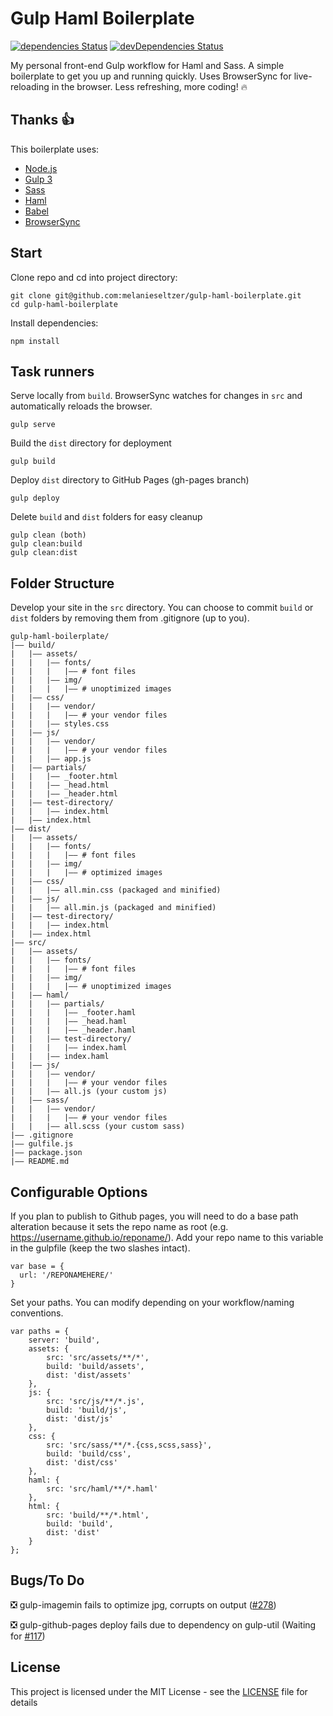 # Gulp Haml Boilerplate
[![dependencies Status](https://david-dm.org/melanieseltzer/gulp-haml-boilerplate/status.svg)](https://david-dm.org/melanieseltzer/gulp-haml-boilerplate) [![devDependencies Status](https://david-dm.org/melanieseltzer/gulp-haml-boilerplate/dev-status.svg)](https://david-dm.org/melanieseltzer/gulp-haml-boilerplate?type=dev)

My personal front-end Gulp workflow for Haml and Sass. A simple boilerplate to get you up and running quickly. Uses BrowserSync for live-reloading in the browser. Less refreshing, more coding! :fire:

## Thanks :+1:

This boilerplate uses:

- [Node.js](https://nodejs.org/en/)
- [Gulp 3](https://gulpjs.com/)
- [Sass](http://sass-lang.com/)
- [Haml](http://haml.info/)
- [Babel](https://babeljs.io/)
- [BrowserSync](https://browsersync.io/)

## Start

Clone repo and cd into project directory:

```
git clone git@github.com:melanieseltzer/gulp-haml-boilerplate.git
cd gulp-haml-boilerplate
```

Install dependencies:

```
npm install
```

## Task runners

Serve locally from `build`. BrowserSync watches for changes in `src` and automatically reloads the browser.

```
gulp serve
```

Build the `dist` directory for deployment

```
gulp build
```

Deploy `dist` directory to GitHub Pages (gh-pages branch)

```
gulp deploy
```

Delete `build` and `dist` folders for easy cleanup

```
gulp clean (both)
gulp clean:build
gulp clean:dist
```

## Folder Structure

Develop your site in the `src` directory. You can choose to commit `build` or `dist` folders by removing them from .gitignore (up to you).

```
gulp-haml-boilerplate/
|—— build/
|   |—— assets/
|   |   |—— fonts/
|   |   |   |—— # font files
|   |   |—— img/
|   |   |   |—— # unoptimized images
|   |—— css/
|   |   |—— vendor/
|   |   |   |—— # your vendor files
|   |   |—— styles.css
|   |—— js/
|   |   |—— vendor/
|   |   |   |—— # your vendor files
|   |   |—— app.js
|   |—— partials/
|   |   |—— _footer.html
|   |   |—— _head.html
|   |   |—— _header.html
|   |—— test-directory/
|   |   |—— index.html
|   |—— index.html
|—— dist/
|   |—— assets/
|   |   |—— fonts/
|   |   |   |—— # font files
|   |   |—— img/
|   |   |   |—— # optimized images
|   |—— css/
|   |   |—— all.min.css (packaged and minified)
|   |—— js/
|   |   |—— all.min.js (packaged and minified)
|   |—— test-directory/
|   |   |—— index.html
|   |—— index.html
|—— src/
|   |—— assets/
|   |   |—— fonts/
|   |   |   |—— # font files
|   |   |—— img/
|   |   |   |—— # unoptimized images
|   |—— haml/
|   |   |—— partials/
|   |   |   |—— _footer.haml
|   |   |   |—— _head.haml
|   |   |   |—— _header.haml
|   |   |—— test-directory/
|   |   |   |—— index.haml
|   |   |—— index.haml
|   |—— js/
|   |   |—— vendor/
|   |   |   |—— # your vendor files
|   |   |—— all.js (your custom js)
|   |—— sass/
|   |   |—— vendor/
|   |   |   |—— # your vendor files
|   |   |—— all.scss (your custom sass)
|—— .gitignore
|—— gulfile.js
|—— package.json
|—— README.md
```

## Configurable Options

If you plan to publish to Github pages, you will need to do a base path alteration because it sets the repo name as root (e.g. https://username.github.io/reponame/). Add your repo name to this variable in the gulpfile (keep the two slashes intact).

```
var base = {
  url: '/REPONAMEHERE/'
}
```

Set your paths. You can modify depending on your workflow/naming conventions.

```
var paths = {
    server: 'build',
    assets: {
        src: 'src/assets/**/*',
        build: 'build/assets',
        dist: 'dist/assets'
    },
    js: {
        src: 'src/js/**/*.js',
        build: 'build/js',
        dist: 'dist/js'
    },
    css: {
        src: 'src/sass/**/*.{css,scss,sass}',
        build: 'build/css',
        dist: 'dist/css'
    },
    haml: {
        src: 'src/haml/**/*.haml'
    },
    html: {
        src: 'build/**/*.html',
        build: 'build',
        dist: 'dist'
    }
};
```

## Bugs/To Do

:negative_squared_cross_mark: gulp-imagemin fails to optimize jpg, corrupts on output ([#278](https://github.com/imagemin/imagemin/issues/278))

:negative_squared_cross_mark: gulp-github-pages deploy fails due to dependency on gulp-util (Waiting for [#117](https://github.com/shinnn/gulp-gh-pages/pull/117))

## License

This project is licensed under the MIT License - see the [LICENSE](LICENSE) file for details
